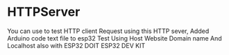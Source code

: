 # HTTPServer
You can use to test HTTP client Request using this HTTP sever,
Added Arduino code text file to esp32 
Test Using Host Website Domain name And Localhost also with ESP32 DOIT ESP32 DEV KIT

